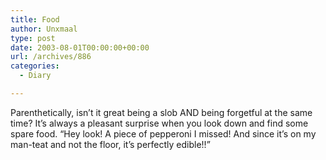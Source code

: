 ```yaml
---
title: Food
author: Unxmaal
type: post
date: 2003-08-01T00:00:00+00:00
url: /archives/886
categories:
  - Diary

---
```

Parenthetically, isn&#8217;t it great being a slob AND being forgetful at the same time? It&#8217;s always a pleasant surprise when you look down and find some spare food. &#8220;Hey look! A piece of pepperoni I missed! And since it&#8217;s on my man-teat and not the floor, it&#8217;s perfectly edible!!&#8221;